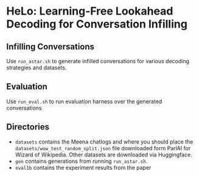 # HeLo: Learning-Free Lookahead Decoding for Conversation Infilling

## Infilling Conversations
Use `run_astar.sh` to generate infilled conversations for various decoding strategies and datasets.

## Evaluation
Use `run_eval.sh` to run evaluation harness over the generated conversations

## Directories
- `datasets` contains the Meena chatlogs and where you should place the `datasets/wow_test_random_split.json` file downloaded form ParlAI for Wizard of Wikipedia. Other datasets are downloaded via Huggingface.
- `gen` contains generations from running `run_astar.sh`.
- `eval1b` contains the experiment results from the paper